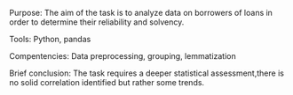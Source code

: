 Purpose:
The aim of the task is to analyze data on borrowers of loans in order to determine their reliability and solvency.

Tools: 
Python, pandas


Compentencies:
Data preprocessing, grouping, lemmatization

Brief conclusion:
The task requires a deeper statistical assessment,there is no solid correlation identified but rather some trends.

